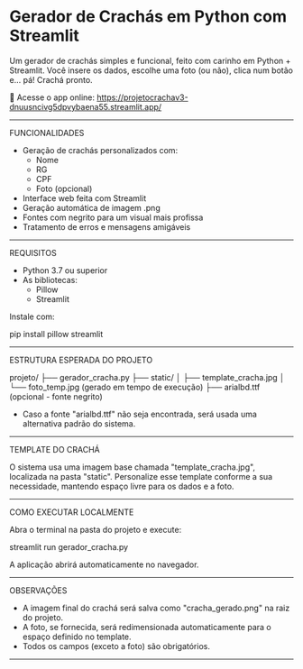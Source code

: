 Gerador de Crachás em Python com Streamlit
==========================================

Um gerador de crachás simples e funcional, feito com carinho em Python + Streamlit. Você insere os dados, escolhe uma foto (ou não), clica num botão e... pá! Crachá pronto.

🔗 Acesse o app online:
https://projetocrachav3-dnuusncivg5dpvybaena55.streamlit.app/

----------------------------------------

FUNCIONALIDADES

- Geração de crachás personalizados com:
  - Nome
  - RG
  - CPF
  - Foto (opcional)
- Interface web feita com Streamlit
- Geração automática de imagem .png
- Fontes com negrito para um visual mais profissa
- Tratamento de erros e mensagens amigáveis

----------------------------------------

REQUISITOS

- Python 3.7 ou superior
- As bibliotecas:
  - Pillow
  - Streamlit

Instale com:

pip install pillow streamlit

----------------------------------------

ESTRUTURA ESPERADA DO PROJETO

projeto/
├── gerador_cracha.py
├── static/
│   ├── template_cracha.jpg
│   └── foto_temp.jpg (gerado em tempo de execução)
├── arialbd.ttf (opcional - fonte negrito)

* Caso a fonte "arialbd.ttf" não seja encontrada, será usada uma alternativa padrão do sistema.

----------------------------------------

TEMPLATE DO CRACHÁ

O sistema usa uma imagem base chamada "template_cracha.jpg", localizada na pasta "static". Personalize esse template conforme a sua necessidade, mantendo espaço livre para os dados e a foto.

----------------------------------------

COMO EXECUTAR LOCALMENTE

Abra o terminal na pasta do projeto e execute:

streamlit run gerador_cracha.py

A aplicação abrirá automaticamente no navegador.

----------------------------------------

OBSERVAÇÕES

- A imagem final do crachá será salva como "cracha_gerado.png" na raiz do projeto.
- A foto, se fornecida, será redimensionada automaticamente para o espaço definido no template.
- Todos os campos (exceto a foto) são obrigatórios.

----------------------------------------
